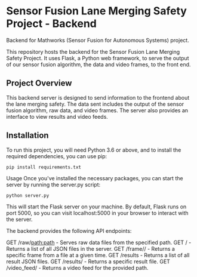 # Sensor Fusion Lane Merging Safety Project - Backend
Backend for Mathworks (Sensor Fusion for Autonomous Systems) project.

This repository hosts the backend for the Sensor Fusion Lane Merging Safety Project. It uses Flask, a Python web framework, to serve the output of our sensor fusion algorithm, the data and video frames, to the front end.

## Project Overview

This backend server is designed to send information to the frontend about the lane merging safety. The data sent includes the output of the sensor fusion algorithm, raw data, and video frames. The server also provides an interface to view results and video feeds.

## Installation

To run this project, you will need Python 3.6 or above, and to install the required dependencies, you can use pip:

```bash
pip install requirements.txt
```

Usage
Once you've installed the necessary packages, you can start the server by running the server.py script:

```
python server.py
```

This will start the Flask server on your machine. By default, Flask runs on port 5000, so you can visit localhost:5000 in your browser to interact with the server.

The backend provides the following API endpoints:

GET /raw/<path:path> - Serves raw data files from the specified path.
GET / - Returns a list of all JSON files in the server.
GET /frame/<file>/<time> - Returns a specific frame from a file at a given time.
GET /results - Returns a list of all result JSON files.
GET /results/<file> - Returns a specific result file.
GET /video_feed/<path> - Returns a video feed for the provided path.
